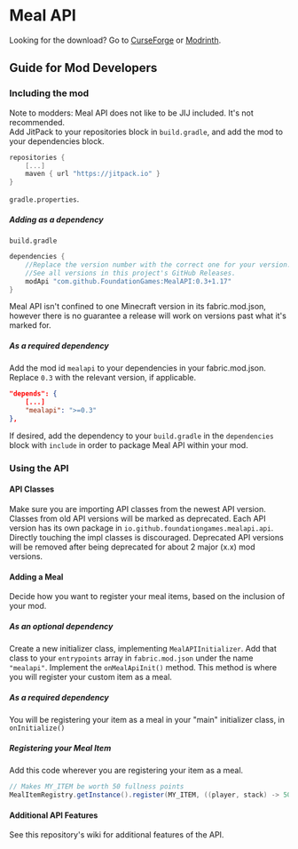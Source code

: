 # Meal API
Looking for the download? Go to [CurseForge](https://www.curseforge.com/minecraft/mc-mods/meal-api) or [Modrinth](https://modrinth.com/mod/mealapi).

## Guide for Mod Developers

### Including the mod
Note to modders: Meal API does not like to be JIJ included. It's not recommended. <br/>
Add JitPack to your repositories block in `build.gradle`, and add the mod to your dependencies block.
```gradle
repositories {
	[...]
	maven { url "https://jitpack.io" }
}
```
`gradle.properties`.

##### Adding as a dependency
`build.gradle`
```gradle
dependencies {
    //Replace the version number with the correct one for your version.
    //See all versions in this project's GitHub Releases.
	modApi "com.github.FoundationGames:MealAPI:0.3+1.17"
}
```
Meal API isn't confined to one Minecraft version in its fabric.mod.json, however there is no guarantee a release will work on versions past what it's marked for.

##### As a required dependency
Add the mod id `mealapi` to your dependencies in your fabric.mod.json. <br/>
Replace `0.3` with the relevant version, if applicable.
```json
"depends": {
    [...]
    "mealapi": ">=0.3"
},
```
If desired, add the dependency to your `build.gradle` in the `dependencies` block with `include` in order to package Meal API within your mod.

### Using the API

#### API Classes
Make sure you are importing API classes from the newest API version. Classes from old API versions will be marked as deprecated. Each API version has its own package in `io.github.foundationgames.mealapi.api`. Directly touching the impl classes is discouraged. Deprecated API versions will be removed after being deprecated for about 2 major (x.x) mod versions.

#### Adding a Meal
Decide how you want to register your meal items, based on the inclusion of your mod.

##### As an *optional* dependency
Create a new initializer class, implementing `MealAPIInitializer`.
Add that class to your `entrypoints` array in `fabric.mod.json` under the name `"mealapi"`.
Implement the `onMealApiInit()` method. This method is where you will register your custom item as a meal.

##### As a *required* dependency
You will be registering your item as a meal in your "main" initializer class, in `onInitialize()`

##### Registering your Meal Item
Add this code wherever you are registering your item as a meal.
```java
// Makes MY_ITEM be worth 50 fullness points
MealItemRegistry.getInstance().register(MY_ITEM, ((player, stack) -> 50));
```
#### Additional API Features
See this repository's wiki for additional features of the API.